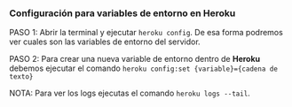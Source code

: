 ### Configuración para variables de entorno en Heroku

PASO 1: Abrir la terminal y ejecutar ```heroku config```. De esa forma
podremos ver cuales son las variables de entorno del servidor.

PASO 2: Para crear una nueva variable de entorno dentro de **Heroku** debemos
ejecutar el comando ```heroku config:set {variable}={cadena de texto}```

NOTA: Para ver los logs ejecutas el comando ```heroku logs --tail```.
